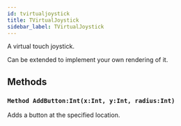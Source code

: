 ```yaml
---
id: tvirtualjoystick
title: TVirtualJoystick
sidebar_label: TVirtualJoystick
---
```


A virtual touch joystick.


Can be extended to implement your own rendering of it.


## Methods

### `Method AddButton:Int(x:Int, y:Int, radius:Int)`

Adds a button at the specified location.


